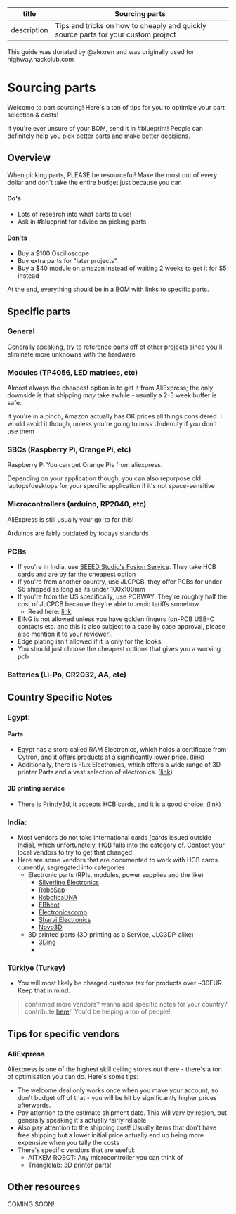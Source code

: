 | title       | Sourcing parts                                                                     |
| ----------- | ---------------------------------------------------------------------------------- |
| description | Tips and tricks on how to cheaply and quickly source parts for your custom project |

This guide was donated by @alexren and was originally used for highway.hackclub.com

# Sourcing parts

Welcome to part sourcing! Here's a ton of tips for you to optimize your part selection & costs!

If you're ever unsure of your BOM, send it in #blueprint! People can definitely help you pick better parts and make better decisions.

## Overview

When picking parts, PLEASE be resourceful! Make the most out of every dollar and don't take the entire budget just because you can

#### Do's

- Lots of research into what parts to use!
- Ask in #blueprint for advice on picking parts

#### Don'ts

- Buy a $100 Oscilloscope
- Buy extra parts for "later projects"
- Buy a $40 module on amazon instead of waiting 2 weeks to get it for $5 instead

At the end, everything should be in a BOM with links to specific parts.

## Specific parts

### General

Generally speaking, try to reference parts off of other projects since you'll eliminate more unknowns with the hardware

### Modules (TP4056, LED matrices, etc)

Almost always the cheapest option is to get it from AliExpress; the only downside is that shipping _may_ take awhile - usually a 2-3 week buffer is safe.

If you're in a pinch, Amazon actually has OK prices all things considered. I would avoid it though, unless you're going to miss Undercity if you don't use them

### SBCs (Raspberry Pi, Orange Pi, etc)

Raspberry Pi
You can get Orange Pis from aliexpress.

Depending on your application though, you can also repurpose old laptops/desktops for your specific application if it's not space-sensitive

### Microcontrollers (arduino, RP2040, etc)

AliExpress is still usually your go-to for this!

Arduinos are fairly outdated by todays standards

### PCBs

- If you're in India, use [SEEED Studio's Fusion Service](https://www.seeedstudio.com/fusion_pcb.html). They take HCB cards and are by far the cheapest option
- If you're from another country, use JLCPCB, they offer PCBs for under $6 shipped as long as its under 100x100mm
- If you're from the US specifically, use PCBWAY. They're roughly half the cost of JLCPCB because they're able to avoid tariffs somehow
  - Read here: [link](https://www.pcbway.com/blog/News/Impact_of_the_New_U_S_Tariff_Policy_on_Customs_Clearance_51dff4fd.html)
- EING is not allowed unless you have golden fingers (on-PCB USB-C contacts etc. and this is also subject to a case by case approval, please also mention it to your reviewer).
- Edge plating isn't allowed if it is only for the looks.
- You should just choose the cheapest options that gives you a working pcb

### Batteries (Li-Po, CR2032, AA, etc)

## Country Specific Notes

### Egypt:

#### Parts

- Egypt has a store called RAM Electronics, which holds a certificate from Cytron, and it offers products at a significantly lower price. ([link](https://www.ram-e-shop.com/))
- Additionally, there is Flux Electronics, which offers a wide range of 3D printer Parts and a vast selection of electronics. ([link](https://fluxelectronix.com/))

#### 3D printing service

- There is Printfy3d, it accepts HCB cards, and it is a good choice. ([link](https://www.printfy3d.net/3d-printing))

### India:

- Most vendors do not take international cards [cards issued outside India], which unfortunately, HCB falls into the category of. Contact your local vendors to try to get that changed!
- Here are some vendors that are documented to work with HCB cards currently, segregated into categories
  - Electronic parts (RPIs, modules, power supplies and the like)
    - [Silverline Electronics](https://www.silverlineelectronics.in/)
    - [RoboSap](https://robosap.in/)
    - [RoboticsDNA](https://roboticsdna.in/)
    - [EBhoot](https://ebhoot.in/)
    - [Electronicscomp](https://www.electronicscomp.com/)
    - [Sharvi Electronics](https://sharvielectronics.com/)
    - [Novo3D](https://novo3d.in/)
  - 3D printed parts (3D printing as a Service, JLC3DP-alike)
    - [3Ding](https://www.3ding.in/)
    -
### Türkiye (Turkey)
- You will most likely be charged customs tax for products over ~30EUR. Keep that in mind.
  
> confirmed more vendors? wanna add specific notes for your country? contribute [here](https://github.com/hackclub/blueprint/blob/main/docs/docs/parts-sourcing.md)!! You'd be helping a ton of people!

## Tips for specific vendors

### AliExpress

Aliexpress is one of the highest skill ceiling stores out there - there's a ton of optimisation you can do. Here's some tips:

- The welcome deal only works once when you make your account, so don't budget off of that - you will be hit by significantly higher prices afterwards.
- Pay attention to the estimate shipment date. This will vary by region, but generally speaking it's actually fairly reliable
- Also pay attention to the shipping cost! Usually items that don't have free shipping but a lower initial price actually end up being more expensive when you tally the costs
- There's specific vendors that are useful:
  - AITXEM ROBOT: Any microcontroller you can think of
  - Trianglelab: 3D printer parts!

## Other resources

COMING SOON!

<!-- ### VORON Sourcing guide

### ANNEX ENGINEERING Sourcing guide -->
